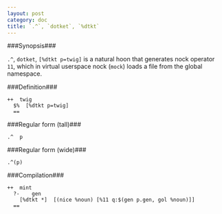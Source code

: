 ```yaml
---
layout: post
category: doc
title: `.^`, `dotket`, `%dtkt`
---
```


###Synopsis###

`.^`, `dotket`, `[%dtkt p=twig]` is a natural hoon that generates
nock operator `11`, which in virtual userspace nock (`mock`)
loads a file from the global namespace.

###Definition###

    ++  twig  
      $%  [%dtkt p=twig]
      ==

###Regular form (tall)###

    .^  p

###Regular form (wide)###

    .^(p)

###Compilation###
   
    ++  mint
      ?-    gen
        [%dtkt *]  [(nice %noun) [%11 q:$(gen p.gen, gol %noun)]]
      ==

